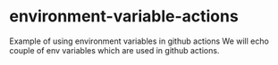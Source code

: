 # environment-variable-actions
Example of using environment variables in github actions
We will echo couple of env variables which are used in github actions.